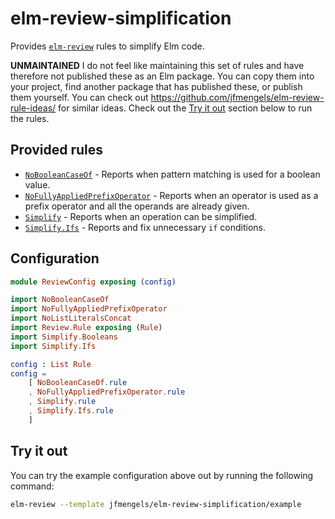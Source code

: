 # elm-review-simplification

Provides [`elm-review`](https://package.elm-lang.org/packages/jfmengels/elm-review/latest/) rules to simplify Elm code.

**UNMAINTAINED** I do not feel like maintaining this set of rules and have therefore not published these as an Elm package. You can copy them into your project, find another package that has published these, or publish them yourself. You can check out https://github.com/jfmengels/elm-review-rule-ideas/ for similar ideas. Check out the [Try it out](#try-it-out) section below to run the rules.

## Provided rules

- [`NoBooleanCaseOf`](https://elm-doc-preview.netlify.app/NoBooleanCaseOf?repo=jfmengels%2Freview-simplification&version=master) - Reports when pattern matching is used for a boolean value.
- [`NoFullyAppliedPrefixOperator`](https://elm-doc-preview.netlify.app/NoFullyAppliedPrefixOperator?repo=jfmengels%2Freview-simplification&version=master) - Reports when an operator is used as a prefix operator and all the operands are already given.
- [`Simplify`](https://elm-doc-preview.netlify.app/Simplify?repo=jfmengels%2Freview-simplification&version=master) - Reports when an operation can be simplified.
- [`Simplify.Ifs`](https://package.elm-lang.org/packages/jfmengels/elm-review-simplification/1.0.0/Simplify-Ifs) - Reports and fix unnecessary `if` conditions.


## Configuration

```elm
module ReviewConfig exposing (config)

import NoBooleanCaseOf
import NoFullyAppliedPrefixOperator
import NoListLiteralsConcat
import Review.Rule exposing (Rule)
import Simplify.Booleans
import Simplify.Ifs

config : List Rule
config =
    [ NoBooleanCaseOf.rule
    , NoFullyAppliedPrefixOperator.rule
    , Simplify.rule
    , Simplify.Ifs.rule
    ]
```


## Try it out

You can try the example configuration above out by running the following command:

```bash
elm-review --template jfmengels/elm-review-simplification/example
```
